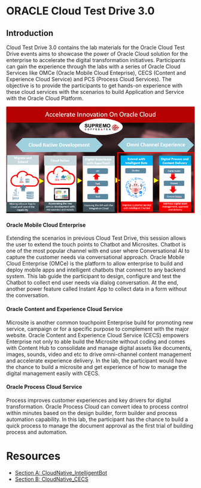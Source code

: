 

# ORACLE Cloud Test Drive 3.0

## Introduction

Cloud Test Drive 3.0 contains the lab materials for the Oracle Cloud Test Drive events aims to showcase the power of Oracle Cloud solution for the enterprise to accelerate the digital transformation initiatives. Participants can gain the experience through the labs with a series of Oracle Cloud Services like OMCe (Oracle Mobile Cloud Enteprise), CECS (Content and Experience Cloud Service) and PCS (Process Cloud Services). The objective is to provide the participants to get hands-on experience with these cloud services with the scenarios to build Application and Service with the Oracle Cloud Platform.

![Cloud Test Drive 3.0](/images/wiki-ctd-3.0-intro1.PNG)

#### Oracle Mobile Cloud Enterprise
Extending the scenarios in previous Cloud Test Drive, this session allows the user to extend the touch points to Chatbot and Microsites. Chatbot is one of the most popular channel with end user where Conversational AI to capture the customer needs via conversational approach. 
Oracle Mobile Cloud Enterprise (OMCe) is the platform to allow enterprise to build and deploy mobile apps and intelligent chatbots that connect to any backend system. This lab guide the participant to design, configure and test the Chatbot to collect end user needs via dialog conversation. At the end, another power feature called Instant App to collect data in a form without the conversation. 

#### Oracle Content and Experience Cloud Service
Microsite is another common touchpoint Enterprise build for promoting new service, campaign or for a specific purpose to complement with the major website. Oracle Content and Experience Cloud Service (CECS) empowers Enterprise not only to able build the Microsite without coding and comes with Content Hub to consolidate and manage digital assets like documents, images, sounds, video and etc to drive omni-channel content management and accelerate experience delivery. In the lab, the participant would have the chance to build a microsite and get experience of how to manage the digital management easily with CECS.  

#### Oracle Process Cloud Service
Process improves customer experiences and key drivers for digital transformation. Oracle Process Cloud can convert idea to process control within minutes based on the design builder, form builder and process automation capability.  In this lab, the participant has the chance to build a quick process to manage the document approval as the first trial of building process and automation. 

# Resources

- [Section A: CloudNative_IntelligentBot](README-IBCS.md)
- [Section B: CloudNative_CECS](README-CECS.md)
